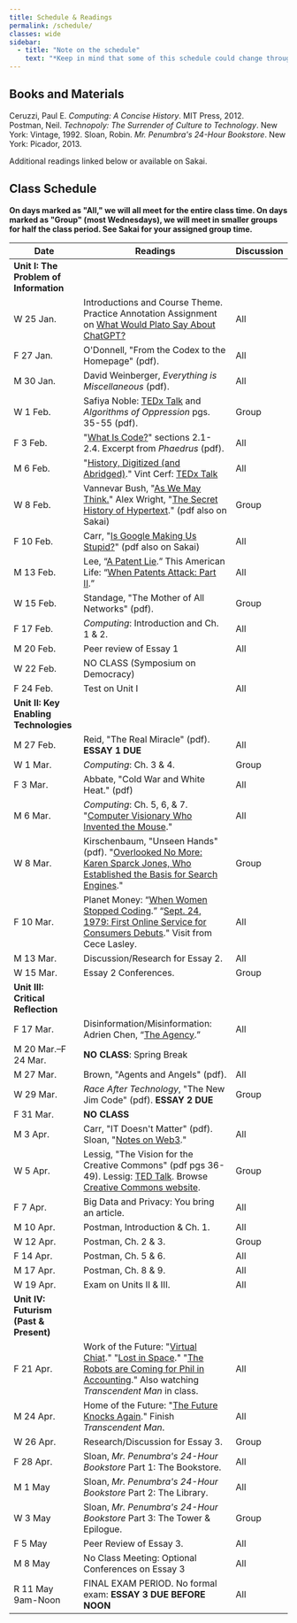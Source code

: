 ```yaml
---
title: Schedule & Readings
permalink: /schedule/
classes: wide
sidebar:
  - title: "Note on the schedule"
    text: "*Keep in mind that some of this schedule could change throughout the semester. However, if anything changes I'll update this page, and I'll be sure to give you plenty of advance notice.*"
---
```


## Books and Materials

Ceruzzi, Paul E. *Computing: A Concise History*. MIT Press, 2012.  
Postman, Neil. *Technopoly: The Surrender of Culture to Technology*. New York: Vintage, 1992.
Sloan, Robin. *Mr. Penumbra's 24-Hour Bookstore*. New York: Picador, 2013.

Additional readings linked below or available on Sakai.

## Class Schedule

**On days marked as "All," we will all meet for the entire class time. On days marked as "Group" (most Wednesdays), we will meet in smaller groups for half the class period. See Sakai for your assigned group time.**

Date|Readings|Discussion
--|----|--
|**Unit I: The Problem of Information**
W 25 Jan.|Introductions and Course Theme. Practice Annotation Assignment on [What Would Plato Say About ChatGPT?](https://www.nytimes.com/2022/12/15/opinion/chatgpt-education-ai-technology.html)|All
F 27 Jan.|O'Donnell, "From the Codex to the Homepage" (pdf).|All
M 30 Jan.|David Weinberger, *Everything is Miscellaneous* (pdf).|All
W 1 Feb.| Safiya Noble: [TEDx Talk](https://youtu.be/UXuJ8yQf6dI) and *Algorithms of Oppression* pgs. 35-55 (pdf).|Group
F 3 Feb.|"[What Is Code?](https://www.bloomberg.com/graphics/2015-paul-ford-what-is-code/#lets-begin)" sections 2.1-2.4. Excerpt from *Phaedrus* (pdf).|All
M 6 Feb.|"[History, Digitized (and Abridged)](http://www.nytimes.com/2007/03/10/business/yourmoney/11archive.html?ref=business)." Vint Cerf: [TEDx Talk](https://www.youtube.com/watch?reload=9&v=GV0A82TCrf0)|All
W 8 Feb.|Vannevar Bush, "[As We May Think.](http://www.theatlantic.com/magazine/archive/1945/07/as-we-may-think/303881/)" Alex Wright, "[The Secret History of Hypertext](https://www.theatlantic.com/technology/archive/2014/05/in-search-of-the-proto-memex/371385/)." (pdf also on Sakai)|Group
F 10 Feb.|Carr, "[Is Google Making Us Stupid?](http://www.theatlantic.com/magazine/archive/2008/07/is-google-making-us-stupid/306868/)" (pdf also on Sakai)|All
M 13 Feb.|Lee, “[A Patent Lie](http://www.nytimes.com/2007/06/09/opinion/09lee.html?_r=1&oref=slogin).” This American Life: “[When Patents Attack: Part II](http://www.thisamericanlife.org/radio-archives/episode/496/when-patents-attack-part-two).”|All
W 15 Feb.|Standage, "The Mother of All Networks" (pdf).|Group
F 17 Feb.|*Computing*: Introduction and Ch. 1 & 2.|All
M 20 Feb.|Peer review of Essay 1|All
W 22 Feb.|NO CLASS (Symposium on Democracy)
F 24 Feb.|Test on Unit I|All
|**Unit II: Key Enabling Technologies**
M 27 Feb.|Reid, "The Real Miracle" (pdf). **ESSAY 1 DUE**|All
W 1 Mar.|*Computing*: Ch. 3 & 4.|Group
F 3 Mar.|Abbate, "Cold War and White Heat." (pdf)|All
M 6 Mar.|*Computing*: Ch. 5, 6, & 7. "[Computer Visionary Who Invented the Mouse](http://www.nytimes.com/2013/07/04/technology/douglas-c-engelbart-inventor-of-the-computer-mouse-dies-at-88.html)."|All
W 8 Mar.|Kirschenbaum, "Unseen Hands" (pdf). "[Overlooked No More: Karen Sparck Jones, Who Established the Basis for Search Engines](https://www.nytimes.com/2019/01/02/obituaries/karen-sparck-jones-overlooked.html)."|Group
F 10 Mar.|Planet Money: “[When Women Stopped Coding](https://www.npr.org/sections/money/2014/10/17/356944145/episode-576-when-women-stopped-coding).” “[Sept. 24, 1979: First Online Service for Consumers Debuts](https://www.wired.com/2009/09/0924compuserve-launches/)." Visit from Cece Lasley.|All
M 13 Mar.|Discussion/Research for Essay 2.|All
W 15 Mar.|Essay 2 Conferences.|Group
|**Unit III: Critical Reflection**
F 17 Mar.|Disinformation/Misinformation: Adrien Chen, “[The Agency](https://www.nytimes.com/2015/06/07/magazine/the-agency.html).”|All
M 20 Mar.–F 24 Mar.|**NO CLASS**: Spring Break
M 27 Mar.|Brown, "Agents and Angels" (pdf).|All
W 29 Mar.|*Race After Technology*, "The New Jim Code" (pdf). **ESSAY 2 DUE**|Group
F 31 Mar.|**NO CLASS**
M 3 Apr.|Carr, "IT Doesn't Matter" (pdf). Sloan, "[Notes on Web3](https://www.robinsloan.com/lab/notes-on-web3/)."|All
W 5 Apr.|Lessig, "The Vision for the Creative Commons" (pdf pgs 36-49). Lessig: [TED Talk](https://www.ted.com/talks/lawrence_lessig_laws_that_choke_creativity). Browse [Creative Commons website](https://creativecommons.org/).|Group
F 7 Apr.|Big Data and Privacy: You bring an article.|All
M 10 Apr.|Postman, Introduction & Ch. 1.|All
W 12 Apr.|Postman, Ch. 2 & 3.|Group
F 14 Apr.|Postman, Ch. 5 & 6.|All
M 17 Apr.|Postman, Ch. 8 & 9.|All
W 19 Apr.|Exam on Units II & III.|All
|**Unit IV: Futurism (Past & Present)**
F 21 Apr.|Work of the Future: "[Virtual Chiat](http://www.wired.com/wired/archive/2.07/chiat.html)." "[Lost in Space](http://www.wired.com/wired/archive/7.02/chiat.html)." "[The Robots are Coming for Phil in Accounting](https://www.nytimes.com/2021/03/06/business/the-robots-are-coming-for-phil-in-accounting.html)." Also watching *Transcendent Man* in class.|All
M 24 Apr.|Home of the Future: "[The Future Knocks Again](http://www.nytimes.com/2008/07/10/garden/10disney.html)." Finish *Transcendent Man*.|All
W 26 Apr.|Research/Discussion for Essay 3.|Group
F 28 Apr.|Sloan, *Mr. Penumbra's 24-Hour Bookstore* Part 1: The Bookstore.|All
M 1 May|Sloan, *Mr. Penumbra's 24-Hour Bookstore* Part 2: The Library.|All
W 3 May|Sloan, *Mr. Penumbra's 24-Hour Bookstore* Part 3: The Tower & Epilogue.|Group
F 5 May|Peer Review of Essay 3.|All
M 8 May|No Class Meeting: Optional Conferences on Essay 3|All
R 11 May 9am-Noon|FINAL EXAM PERIOD. No formal exam: **ESSAY 3 DUE BEFORE NOON**|All

